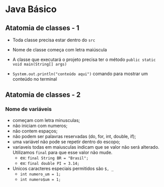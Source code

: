 # Java Básico

## Atatomia de classes - 1

- Toda classe precisa estar dentro do `src`
- Nome de classe começa com letra maiúscula
- A classe que executará o projeto precisa ter o método `public static void main(String[] args)`

- `System.out.println("conteúdo aqui")` comando para mostrar um conteúdo no terminal

## Atatomia de classes - 2

### Nome de variáveis
  -  começam com letra minusculas;
  - não iniciam com numeros;
  - não contem espaços;
  - não podem ser palavras reservadas (do, for, int, double, if);
  - uma variável não pode se repetir dentro do escopo;
  - variaveis todas em maiusculas indicam que se valor não será alterado. Utilizamos `final` para que esse valor não mude. 
    - ex: `final String BR = "Brasil";`
    - ex: `final double PI = 3.14;` 
  - Unicos caracteres especiais permitidos são `$, _`
    - `int numero_um = 1;`
    - `int numero$um = 1;`

